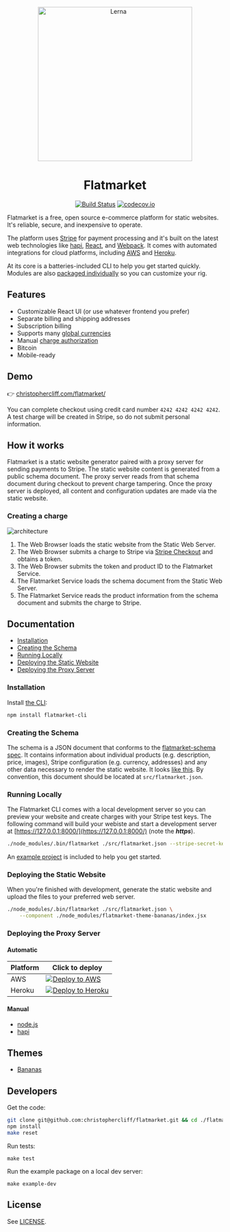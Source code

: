 <p align="center">
  <img alt="Lerna" src="https://raw.githubusercontent.com/christophercliff/flatmarket/master/packages/flatmarket-example/src/images/pineapple.png" width="360" />
</p>

<h1 align="center">Flatmarket</h1>

<p align="center">
    <a href="https://circleci.com/gh/christophercliff/flatmarket"><img src="https://camo.githubusercontent.com/5843fae6a2c92bed031acbc78027a2b0d5f0061c/68747470733a2f2f636972636c6563692e636f6d2f67682f6368726973746f70686572636c6966662f666c61746d61726b65742e7376673f7374796c653d736869656c64" alt="Build Status" data-canonical-src="https://circleci.com/gh/christophercliff/flatmarket.svg?style=shield" style="max-width:100%;"></a> <a href="http://codecov.io/github/christophercliff/flatmarket?branch=master"><img src="https://camo.githubusercontent.com/ea3c9df6a64408856944933ba4a73f3ea680e47b/687474703a2f2f636f6465636f762e696f2f6769746875622f6368726973746f70686572636c6966662f666c61746d61726b65742f636f7665726167652e7376673f6272616e63683d6d6173746572" alt="codecov.io" data-canonical-src="http://codecov.io/github/christophercliff/flatmarket/coverage.svg?branch=master" style="max-width:100%;"></a>
</p>

Flatmarket is a free, open source e-commerce platform for static websites. It's reliable, secure, and inexpensive to operate.

The platform uses [Stripe](https://stripe.com/) for payment processing and it's built on the latest web technologies like [hapi](http://hapijs.com/), [React](http://facebook.github.io/react/), and [Webpack](http://webpack.github.io/). It comes with automated integrations for cloud platforms, including [AWS](https://aws.amazon.com/lambda/) and [Heroku](https://www.heroku.com/).

At its core is a batteries-included CLI to help you get started quickly. Modules are also [packaged individually](packages) so you can customize your rig.

## Features

- Customizable React UI (or use whatever frontend you prefer)
- Separate billing and shipping addresses
- Subscription billing
- Supports many [global currencies](https://support.stripe.com/questions/which-currencies-does-stripe-support)
- Manual [charge authorization](https://support.stripe.com/questions/does-stripe-support-authorize-and-capture)
- Bitcoin
- Mobile-ready

## Demo

:point_right: [christophercliff.com/flatmarket/](https://christophercliff.com/flatmarket/)

You can complete checkout using credit card number `4242 4242 4242 4242`. A test charge will be created in Stripe, so do not submit personal information.

## How it works

Flatmarket is a static website generator paired with a proxy server for sending payments to Stripe. The static website content is generated from a public schema document. The proxy server reads from that schema document during checkout to prevent charge tampering. Once the proxy server is deployed, all content and configuration updates are made via the static website.

### Creating a charge

![architecture](https://cloud.githubusercontent.com/assets/317601/13714569/ff27bb1e-e794-11e5-9861-c04a94f56d35.png)

1. The Web Browser loads the static website from the Static Web Server.
2. The Web Browser submits a charge to Stripe via [Stripe Checkout](https://stripe.com/checkout) and obtains a token.
3. The Web Browser submits the token and product ID to the Flatmarket Service.
4. The Flatmarket Service loads the schema document from the Static Web Server.
5. The Flatmarket Service reads the product information from the schema document and submits the charge to Stripe.

## Documentation

- [Installation](#installation)
- [Creating the Schema](#creating-the-schema)
- [Running Locally](#running-locally)
- [Deploying the Static Website](#deploying-the-static-website)
- [Deploying the Proxy Server](#deploying-the-proxy-server)

### Installation

Install [the CLI](packages/flatmarket-cli):

```sh
npm install flatmarket-cli
```

### Creating the Schema

The schema is a JSON document that conforms to the [flatmarket-schema spec](packages/flatmarket-schema). It contains information about individual products (e.g. description, price, images), Stripe configuration (e.g. currency, addresses) and any other data necessary to render the static website. It looks [like this](packages/flatmarket-example/src/flatmarket.json). By convention, this document should be located at `src/flatmarket.json`.

### Running Locally

The Flatmarket CLI comes with a local development server so you can preview your website and create charges with your Stripe test keys. The following command will build your webiste and start a development server at [https://127.0.0.1:8000/](https://127.0.0.1:8000/) (note the ***https***).

```sh
./node_modules/.bin/flatmarket ./src/flatmarket.json --stripe-secret-key YOUR_TEST_SECRET_KEY --dev
```

An [example project](packages/flatmarket-example) is included to help you get started.

### Deploying the Static Website

When you're finished with development, generate the static website and upload the files to your preferred web server.

```sh
./node_modules/.bin/flatmarket ./src/flatmarket.json \
    --component ./node_modules/flatmarket-theme-bananas/index.jsx
```

### Deploying the Proxy Server

#### Automatic

Platform | Click to deploy
---|---
AWS | [![Deploy to AWS](https://s3.amazonaws.com/cloudformation-examples/cloudformation-launch-stack.png)](#)
Heroku | [![Deploy to Heroku](https://www.herokucdn.com/deploy/button.svg)](https://heroku.com/deploy?template=https://github.com/christophercliff/flatmarket-server-heroku)

#### Manual

- [node.js](packages/flatmarket-server)
- [hapi](packages/flatmarket-hapi)

## Themes

- [Bananas](packages/flatmarket-theme-bananas)

## Developers

Get the code:

```sh
git clone git@github.com:christophercliff/flatmarket.git && cd ./flatmarket/
npm install
make reset
```

Run tests:

```
make test
```

Run the example package on a local dev server:

```
make example-dev
```

## License

See [LICENSE](https://github.com/christophercliff/flatmarket/blob/master/LICENSE.md).
